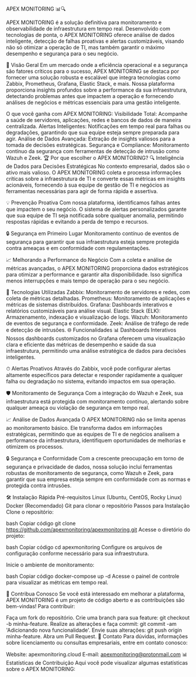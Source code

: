 APEX MONITORING 📊🔍

APEX MONITORING é a solução definitiva para monitoramento e observabilidade de infraestrutura em tempo real. Desenvolvido com tecnologias de ponta, o APEX MONITORING oferece análise de dados inteligente, detecção de falhas proativas e alertas customizáveis, visando não só otimizar a operação de TI, mas também garantir o máximo desempenho e segurança para o seu negócio.

🚀 Visão Geral
Em um mercado onde a eficiência operacional e a segurança são fatores críticos para o sucesso, APEX MONITORING se destaca por fornecer uma solução robusta e escalável que integra tecnologias como Zabbix, Prometheus, Grafana, Elastic Stack, e mais. Nossa plataforma proporciona insights profundos sobre a performance da sua infraestrutura, detectando problemas antes que impactem a operação e fornecendo análises de negócios e métricas essenciais para uma gestão inteligente.

O que você ganha com APEX MONITORING:
Visibilidade Total: Acompanhe a saúde de servidores, aplicações, redes e bancos de dados de maneira centralizada.
Alertas Inteligentes: Notificações em tempo real para falhas ou degradações, garantindo que sua equipe esteja sempre preparada para agir.
Análise de Dados Avançada: Extração de insights valiosos para a tomada de decisões estratégicas.
Segurança e Compliance: Monitoramento contínuo da segurança com ferramentas de detecção de intrusão como Wazuh e Zeek.
🏆 Por que escolher o APEX MONITORING?
🔍 Inteligência de Dados para Decisões Estratégicas
No contexto empresarial, dados são o ativo mais valioso. O APEX MONITORING coleta e processa informações críticas sobre a infraestrutura de TI e converte essas métricas em insights acionáveis, fornecendo à sua equipe de gestão de TI e negócios as ferramentas necessárias para agir de forma rápida e assertiva.

💡 Prevenção Proativa
Com nossa plataforma, identificamos falhas antes que impactem o seu negócio. O sistema de alertas personalizados garante que sua equipe de TI seja notificada sobre qualquer anomalia, permitindo respostas rápidas e evitando a perda de tempo e recursos.

🔒 Segurança em Primeiro Lugar
Monitoramento contínuo de eventos de segurança para garantir que sua infraestrutura esteja sempre protegida contra ameaças e em conformidade com regulamentações.

📈 Melhorando a Performance do Negócio
Com a coleta e análise de métricas avançadas, o APEX MONITORING proporciona dados estratégicos para otimizar a performance e garantir alta disponibilidade. Isso significa menos interrupções e mais tempo de operação para o seu negócio.

🔧 Tecnologias Utilizadas
Zabbix: Monitoramento de servidores e redes, com coleta de métricas detalhadas.
Prometheus: Monitoramento de aplicações e métricas de sistemas distribuídos.
Grafana: Dashboards interativos e relatórios customizáveis para análise visual.
Elastic Stack (ELK): Armazenamento, indexação e visualização de logs.
Wazuh: Monitoramento de eventos de segurança e conformidade.
Zeek: Análise de tráfego de rede e detecção de intrusões.
🌐 Funcionalidades
📊 Dashboards Interativos
Nossos dashboards customizados no Grafana oferecem uma visualização clara e eficiente das métricas de desempenho e saúde da sua infraestrutura, permitindo uma análise estratégica de dados para decisões inteligentes.

⏱ Alertas Proativos
Através do Zabbix, você pode configurar alertas altamente específicos para detectar e responder rapidamente a qualquer falha ou degradação no sistema, evitando impactos em sua operação.

🛡️ Monitoramento de Segurança
Com a integração do Wazuh e Zeek, sua infraestrutura está protegida com monitoramento contínuo, alertando sobre qualquer ameaça ou violação de segurança em tempo real.

📈 Análise de Dados Avançada
O APEX MONITORING não se limita apenas ao monitoramento básico. Ele transforma dados em informações estratégicas, permitindo que as equipes de TI e de negócios analisem a performance da infraestrutura, identifiquem oportunidades de melhorias e otimizem os processos.

🔒 Segurança e Conformidade
Com a crescente preocupação em torno de segurança e privacidade de dados, nossa solução inclui ferramentas robustas de monitoramento de segurança, como Wazuh e Zeek, para garantir que sua empresa esteja sempre em conformidade com as normas e protegida contra intrusões.

🛠 Instalação Rápida
Pré-requisitos
Linux (Ubuntu, CentOS, Rocky Linux)
Docker (Recomendado)
Git para clonar o repositório
Passos para Instalação
Clone o repositório:

bash
Copiar código
git clone https://github.com/apexmonitoring/apexmonitoring.git
Acesse o diretório do projeto:

bash
Copiar código
cd apexmonitoring
Configure os arquivos de configuração conforme necessário para sua infraestrutura.

Inicie o ambiente de monitoramento:

bash
Copiar código
docker-compose up -d
Acesse o painel de controle para visualizar as métricas em tempo real.

🤝 Contribua Conosco
Se você está interessado em melhorar a plataforma, APEX MONITORING é um projeto de código aberto e as contribuições são bem-vindas! Para contribuir:

Faça um fork do repositório.
Crie uma branch para sua feature: git checkout -b minha-feature.
Realize as alterações e faça commit: git commit -am 'Adicionando nova funcionalidade'.
Envie suas alterações: git push origin minha-feature.
Abra um Pull Request.
📩 Contato
Para dúvidas, informações sobre licenciamento ou consultas empresariais, entre em contato conosco:

Website: apexmonitoring.cloud
E-mail: apexmonitoring@protonmail.com
📊 Estatísticas de Contribuição
Aqui você pode visualizar algumas estatísticas sobre o APEX MONITORING:
